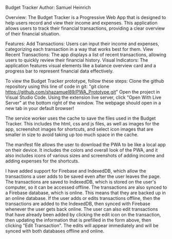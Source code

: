 Budget Tracker
Author: Samuel Heinrich

Overview:
The Budget Tracker is a Progressive Web App that is designed to help users record and view their income and expenses.
This application allows users to track their financial transactions, providing a clear overview of their financial situation.

Features:
Add Transactions: Users can input their income and expenses, categorizing each transaction in a way that works best for them.
View Recent Transactions: The app displays a list of recent transactions, allowing users to quickly review their financial history.
Visual Indicators: The application features visual elements like a balance overview card and a progress bar to represent financial data effectively.

To view the Budget Tracker prototype, follow these steps:
Clone the github repository using this line of code in git: "git clone https://github.com/shazamuel89/PWA_Prototype.git"
Open the project in Visual Studio Code.
Using the extension live server, click "Open With Live Server" at the bottom right of the window.
The webpage should open in a new tab in your default browser!

The service worker uses the cache to save the files used in the Budget Tracker. This includes the html, css and js files, as well as images for the app, screenshot
images for shortcuts, and select icon images that are smaller in size to avoid taking up too much space in the cache.

The manifest file allows the user to download the PWA to be like a local app on their device. It includes the colors and overall look of the PWA, and it also includes
icons of various sizes and screenshots of adding income and adding expenses for the shortcuts.

I have added support for Firebase and IndexedDB, which allow the transactions a user adds to be saved even after the user leaves the page.
The transactions are saved to IndexedDB, which is stored on the user's computer, so it can be accessed offline.
The transactions are also synced to a Firebase database, which is online. This means that they are backed up in an online database.
If the user adds or edits transactions offline, then the transactions are added to the IndexedDB, then synced with Firebase whenever the user gets back online.
The user can also edit transactions that have already been added by clicking the edit icon on the transaction, then updating the information that is prefilled in the form above,
then clicking "Edit Transaction". The edits will appear immediately and will be synced with both databases offline and online.